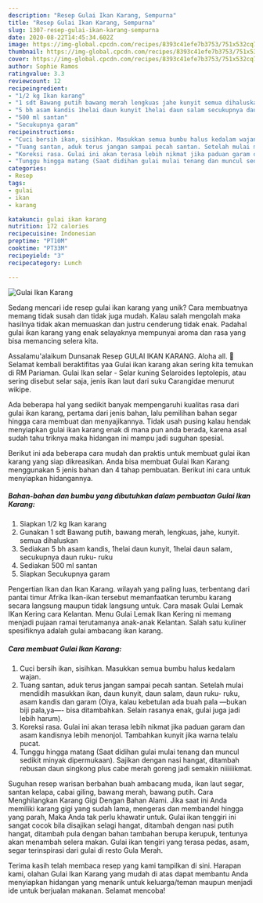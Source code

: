 ```yaml
---
description: "Resep Gulai Ikan Karang, Sempurna"
title: "Resep Gulai Ikan Karang, Sempurna"
slug: 1307-resep-gulai-ikan-karang-sempurna
date: 2020-08-22T14:45:34.602Z
image: https://img-global.cpcdn.com/recipes/8393c41efe7b3753/751x532cq70/gulai-ikan-karang-foto-resep-utama.jpg
thumbnail: https://img-global.cpcdn.com/recipes/8393c41efe7b3753/751x532cq70/gulai-ikan-karang-foto-resep-utama.jpg
cover: https://img-global.cpcdn.com/recipes/8393c41efe7b3753/751x532cq70/gulai-ikan-karang-foto-resep-utama.jpg
author: Sophie Ramos
ratingvalue: 3.3
reviewcount: 12
recipeingredient:
- "1/2 kg Ikan karang"
- "1 sdt Bawang putih bawang merah lengkuas jahe kunyit semua dihaluskan"
- "5 bh asam kandis 1helai daun kunyit 1helai daun salam secukupnya daun ruku ruku"
- "500 ml santan"
- "Secukupnya garam"
recipeinstructions:
- "Cuci bersih ikan, sisihkan. Masukkan semua bumbu halus kedalam wajan."
- "Tuang santan, aduk terus jangan sampai pecah santan. Setelah mulai mendidih masukkan ikan, daun kunyit, daun salam, daun ruku- ruku, asam kandis dan garam (Oiya, kalau kebetulan ada buah pala —bukan biji pala,ya—- bisa ditambahkan. Selain rasanya enak, gulai juga jadi lebih harum)."
- "Koreksi rasa. Gulai ini akan terasa lebih nikmat jika paduan garam dan asam kandisnya lebih menonjol. Tambahkan kunyit jika warna telalu pucat."
- "Tunggu hingga matang (Saat didihan gulai mulai tenang dan muncul sedikit minyak dipermukaan). Sajikan dengan nasi hangat, ditambah rebusan daun singkong plus cabe merah goreng jadi semakin niiiiiikmat."
categories:
- Resep
tags:
- gulai
- ikan
- karang

katakunci: gulai ikan karang 
nutrition: 172 calories
recipecuisine: Indonesian
preptime: "PT10M"
cooktime: "PT33M"
recipeyield: "3"
recipecategory: Lunch

---
```



![Gulai Ikan Karang](https://img-global.cpcdn.com/recipes/8393c41efe7b3753/751x532cq70/gulai-ikan-karang-foto-resep-utama.jpg)

Sedang mencari ide resep gulai ikan karang yang unik? Cara membuatnya memang tidak susah dan tidak juga mudah. Kalau salah mengolah maka hasilnya tidak akan memuaskan dan justru cenderung tidak enak. Padahal gulai ikan karang yang enak selayaknya mempunyai aroma dan rasa yang bisa memancing selera kita.

Assalamu&#39;alaikum Dunsanak Resep GULAI IKAN KARANG. Aloha all. 👋 Selamat kembali beraktifitas yaa Gulai ikan karang akan sering kita temukan di RM Pariaman. Gulai Ikan selar - Selar kuning Selaroides leptolepis, atau sering disebut selar saja, jenis ikan laut dari suku Carangidae menurut wikipe.

Ada beberapa hal yang sedikit banyak mempengaruhi kualitas rasa dari gulai ikan karang, pertama dari jenis bahan, lalu pemilihan bahan segar hingga cara membuat dan menyajikannya. Tidak usah pusing kalau hendak menyiapkan gulai ikan karang enak di mana pun anda berada, karena asal sudah tahu triknya maka hidangan ini mampu jadi suguhan spesial.


Berikut ini ada beberapa cara mudah dan praktis untuk membuat gulai ikan karang yang siap dikreasikan. Anda bisa membuat Gulai Ikan Karang menggunakan 5 jenis bahan dan 4 tahap pembuatan. Berikut ini cara untuk menyiapkan hidangannya.

<!--inarticleads1-->

##### Bahan-bahan dan bumbu yang dibutuhkan dalam pembuatan Gulai Ikan Karang:

1. Siapkan 1/2 kg Ikan karang
1. Gunakan 1 sdt Bawang putih, bawang merah, lengkuas, jahe, kunyit. semua dihaluskan
1. Sediakan 5 bh asam kandis, 1helai daun kunyit, 1helai daun salam, secukupnya daun ruku- ruku
1. Sediakan 500 ml santan
1. Siapkan Secukupnya garam


Pengertian Ikan dan Ikan Karang. wilayah yang paling luas, terbentang dari pantai timur Afrika Ikan-ikan tersebut memanfaatkan terumbu karang secara langsung maupun tidak langsung untuk. Cara masak Gulai Lemak IKan Kering cara Kelantan. Menu Gulai Lemak Ikan Kering ni memang menjadi pujaan ramai terutamanya anak-anak Kelantan. Salah satu kuliner spesifiknya adalah gulai ambacang ikan karang. 

<!--inarticleads2-->

##### Cara membuat Gulai Ikan Karang:

1. Cuci bersih ikan, sisihkan. Masukkan semua bumbu halus kedalam wajan.
1. Tuang santan, aduk terus jangan sampai pecah santan. Setelah mulai mendidih masukkan ikan, daun kunyit, daun salam, daun ruku- ruku, asam kandis dan garam (Oiya, kalau kebetulan ada buah pala —bukan biji pala,ya—- bisa ditambahkan. Selain rasanya enak, gulai juga jadi lebih harum).
1. Koreksi rasa. Gulai ini akan terasa lebih nikmat jika paduan garam dan asam kandisnya lebih menonjol. Tambahkan kunyit jika warna telalu pucat.
1. Tunggu hingga matang (Saat didihan gulai mulai tenang dan muncul sedikit minyak dipermukaan). Sajikan dengan nasi hangat, ditambah rebusan daun singkong plus cabe merah goreng jadi semakin niiiiiikmat.


Suguhan resep warisan berbahan buah ambacang muda, ikan laut segar, santan kelapa, cabai giling, bawang merah, bawang putih. Cara Menghilangkan Karang Gigi Dengan Bahan Alami. Jika saat ini Anda memiliki karang gigi yang sudah lama, mengeras dan membandel hingga yang parah, Maka Anda tak perlu khawatir untuk. Gulai ikan tenggiri ini sangat cocok bila disajikan selagi hangat, ditambah dengan nasi putih hangat, ditambah pula dengan bahan tambahan berupa kerupuk, tentunya akan menambah selera makan. Gulai ikan tengiri yang terasa pedas, asam, segar terinspirasi dari gulai di resto Gula Merah. 

Terima kasih telah membaca resep yang kami tampilkan di sini. Harapan kami, olahan Gulai Ikan Karang yang mudah di atas dapat membantu Anda menyiapkan hidangan yang menarik untuk keluarga/teman maupun menjadi ide untuk berjualan makanan. Selamat mencoba!
